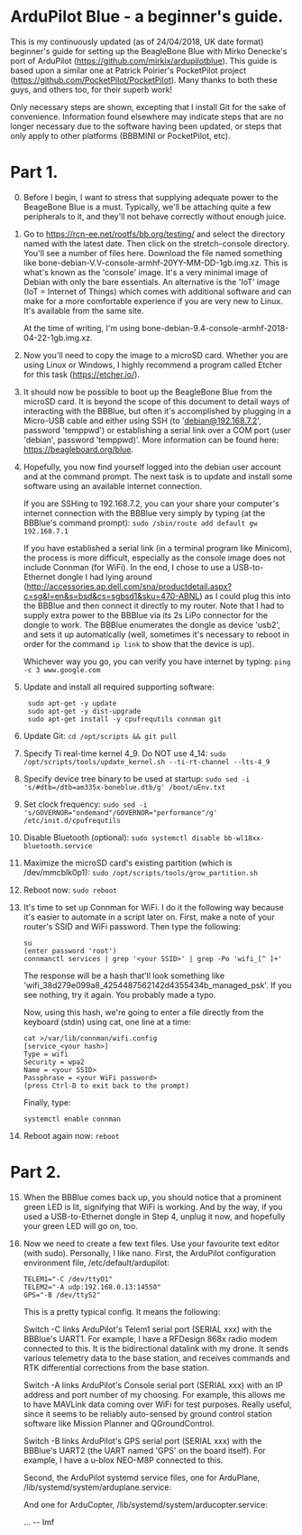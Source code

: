 # ArduPilot Blue - a beginner's guide.
This is my continuously updated (as of 24/04/2018, UK date format) beginner's guide for setting up the BeagleBone Blue with Mirko Denecke's port of ArduPilot (https://github.com/mirkix/ardupilotblue). This guide is based upon a similar one at Patrick Poirier's PocketPilot project (https://github.com/PocketPilot/PocketPilot). Many thanks to both these guys, and others too, for their superb work!

Only necessary steps are shown, excepting that I install Git for the sake of convenience. Information found elsewhere may indicate steps that are no longer necessary due to the software having been updated, or steps that only apply to other platforms (BBBMINI or PocketPilot, etc).

# Part 1.
0) Before I begin, I want to stress that supplying adequate power to the BeageBone Blue is a must. Typically, we'll be attaching quite a few peripherals to it, and they'll not behave correctly without enough juice.

1) Go to https://rcn-ee.net/rootfs/bb.org/testing/ and select the directory named with the latest date. Then click on the stretch-console directory. You'll see a number of files here. Download the file named something like bone-debian-V.V-console-armhf-20YY-MM-DD-1gb.img.xz. This is what's known as the 'console' image. It's a very minimal image of Debian with only the bare essentials. An alternative is the 'IoT' image (IoT = Internet of Things) which comes with additional software and can make for a more comfortable experience if you are very new to Linux. It's available from the same site.

    At the time of writing, I'm using bone-debian-9.4-console-armhf-2018-04-22-1gb.img.xz.

2) Now you'll need to copy the image to a microSD card. Whether you are using Linux or Windows, I highly recommend a program called Etcher for this task (https://etcher.io/).

3) It should now be possible to boot up the BeagleBone Blue from the microSD card. It is beyond the scope of this document to detail ways of interacting with the BBBlue, but often it's accomplished by plugging in a Micro-USB cable and either using SSH (to 'debian@192.168.7.2', password 'temppwd') or establishing a serial link over a COM port (user 'debian', password 'temppwd)'. More information can be found here: https://beagleboard.org/blue.

4) Hopefully, you now find yourself logged into the debian user account and at the command prompt. The next task is to update and install some software using an available internet connection.

    If you are SSHing to 192.168.7.2, you can your share your computer's internet connection with the BBBlue very simply by typing (at the BBBlue's command prompt): `sudo /sbin/route add default gw 192.168.7.1`
    
    If you have established a serial link (in a terminal program like Minicom), the process is more difficult, especially as the console image does not include Connman (for WiFi). In the end, I chose to use a USB-to-Ethernet dongle I had lying around (http://accessories.ap.dell.com/sna/productdetail.aspx?c=sg&l=en&s=bsd&cs=sgbsd1&sku=470-ABNL) as I could plug this into the BBBlue and then connect it directly to my router. Note that I had to supply extra power to the BBBlue via its 2s LiPo connector for the dongle to work. The BBBlue enumerates the dongle as device 'usb2', and sets it up automatically (well, sometimes it's necessary to reboot in order for the command `ip link` to show that the device is up).
    
    Whichever way you go, you can verify you have internet by typing: `ping -c 3 www.google.com`

5) Update and install all required supporting software:

        sudo apt-get -y update
        sudo apt-get -y dist-upgrade
        sudo apt-get install -y cpufrequtils connman git
6) Update Git: `cd /opt/scripts && git pull`
7) Specify Ti real-time kernel 4_9. Do NOT use 4_14: `sudo /opt/scripts/tools/update_kernel.sh --ti-rt-channel --lts-4_9`
8) Specify device tree binary to be used at startup: `sudo sed -i 's/#dtb=/dtb=am335x-boneblue.dtb/g' /boot/uEnv.txt`
9) Set clock frequency: `sudo sed -i 's/GOVERNOR="ondemand"/GOVERNOR="performance"/g' /etc/init.d/cpufrequtils`
10) Disable Bluetooth (optional): `sudo systemctl disable bb-wl18xx-bluetooth.service`
11) Maximize the microSD card's existing partition (which is /dev/mmcblk0p1): `sudo /opt/scripts/tools/grow_partition.sh`
12) Reboot now: `sudo reboot`
13) It's time to set up Connman for WiFi. I do it the following way because it's easier to automate in a script later on. First, make a note of your router's SSID and WiFi password. Then type the following:

        su
        (enter password 'root')
        connmanctl services | grep '<your SSID>' | grep -Po 'wifi_[^ ]+'
    The response will be a hash that'll look something like 'wifi_38d279e099a8_4254487562142d4355434b_managed_psk'. If you see nothing, try it again. You probably made a typo.
    
    Now, using this hash, we're going to enter a file directly from the keyboard (stdin) using cat, one line at a time:
    
        cat >/var/lib/connman/wifi.config
        [service_<your hash>]
        Type = wifi
        Security = wpa2
        Name = <your SSID>
        Passphrase = <your WiFi password>
        (press Ctrl-D to exit back to the prompt)
    Finally, type:

        systemctl enable connman
14) Reboot again now: `reboot`

# Part 2.
15) When the BBBlue comes back up, you should notice that a prominent green LED is lit, signifying that WiFi is working. And by the way, if you used a USB-to-Ethernet dongle in Step 4, unplug it now, and hopefully your green LED will go on, too.

16) Now we need to create a few text files. Use your favourite text editor (with sudo). Personally, I like nano. First, the ArduPilot configuration environment file, /etc/default/ardupilot:
        
        TELEM1="-C /dev/ttyO1"
        TELEM2="-A udp:192.168.0.13:14550"
        GPS="-B /dev/ttyS2"
    This is a pretty typical config. It means the following:
    
    Switch -C links ArduPilot's Telem1 serial port (SERIAL xxx) with the BBBlue's UART1. For example, I have a RFDesign 868x radio modem connected to this. It is the bidirectional datalink with my drone. It sends various telemetry data to the base station, and receives commands and RTK differential corrections from the base station.
    
    Switch -A links ArduPilot's Console serial port (SERIAL xxx) with an IP address and port number of my choosing. For example, this allows me to have MAVLink data coming over WiFi for test purposes. Really useful, since it seems to be reliably auto-sensed by ground control station software like Mission Planner and QGroundControl.
    
    Switch -B links ArduPilot's GPS serial port (SERIAL xxx) with the BBBlue's UART2 (the UART named 'GPS' on the board itself). For example, I have a u-blox NEO-M8P connected to this.

    Second, the ArduPilot systemd service files, one for ArduPlane, /lib/systemd/system/arduplane.service:
    
    And one for ArduCopter, /lib/systemd/system/arducopter.service:
    
    
    
    ...
-- Imf
